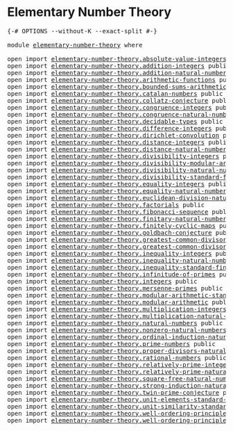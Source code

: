 # Elementary Number Theory

<pre class="Agda"><a id="37" class="Symbol">{-#</a> <a id="41" class="Keyword">OPTIONS</a> <a id="49" class="Pragma">--without-K</a> <a id="61" class="Pragma">--exact-split</a> <a id="75" class="Symbol">#-}</a>

<a id="80" class="Keyword">module</a> <a id="87" href="elementary-number-theory.html" class="Module">elementary-number-theory</a> <a id="112" class="Keyword">where</a>

<a id="119" class="Keyword">open</a> <a id="124" class="Keyword">import</a> <a id="131" href="elementary-number-theory.absolute-value-integers.html" class="Module">elementary-number-theory.absolute-value-integers</a> <a id="180" class="Keyword">public</a>
<a id="187" class="Keyword">open</a> <a id="192" class="Keyword">import</a> <a id="199" href="elementary-number-theory.addition-integers.html" class="Module">elementary-number-theory.addition-integers</a> <a id="242" class="Keyword">public</a>
<a id="249" class="Keyword">open</a> <a id="254" class="Keyword">import</a> <a id="261" href="elementary-number-theory.addition-natural-numbers.html" class="Module">elementary-number-theory.addition-natural-numbers</a> <a id="311" class="Keyword">public</a>
<a id="318" class="Keyword">open</a> <a id="323" class="Keyword">import</a> <a id="330" href="elementary-number-theory.arithmetic-functions.html" class="Module">elementary-number-theory.arithmetic-functions</a> <a id="376" class="Keyword">public</a>
<a id="383" class="Keyword">open</a> <a id="388" class="Keyword">import</a> <a id="395" href="elementary-number-theory.bounded-sums-arithmetic-functions.html" class="Module">elementary-number-theory.bounded-sums-arithmetic-functions</a> <a id="454" class="Keyword">public</a>
<a id="461" class="Keyword">open</a> <a id="466" class="Keyword">import</a> <a id="473" href="elementary-number-theory.catalan-numbers.html" class="Module">elementary-number-theory.catalan-numbers</a> <a id="514" class="Keyword">public</a>
<a id="521" class="Keyword">open</a> <a id="526" class="Keyword">import</a> <a id="533" href="elementary-number-theory.collatz-conjecture.html" class="Module">elementary-number-theory.collatz-conjecture</a> <a id="577" class="Keyword">public</a>
<a id="584" class="Keyword">open</a> <a id="589" class="Keyword">import</a> <a id="596" href="elementary-number-theory.congruence-integers.html" class="Module">elementary-number-theory.congruence-integers</a> <a id="641" class="Keyword">public</a>
<a id="648" class="Keyword">open</a> <a id="653" class="Keyword">import</a> <a id="660" href="elementary-number-theory.congruence-natural-numbers.html" class="Module">elementary-number-theory.congruence-natural-numbers</a> <a id="712" class="Keyword">public</a>
<a id="719" class="Keyword">open</a> <a id="724" class="Keyword">import</a> <a id="731" href="elementary-number-theory.decidable-types.html" class="Module">elementary-number-theory.decidable-types</a> <a id="772" class="Keyword">public</a>
<a id="779" class="Keyword">open</a> <a id="784" class="Keyword">import</a> <a id="791" href="elementary-number-theory.difference-integers.html" class="Module">elementary-number-theory.difference-integers</a> <a id="836" class="Keyword">public</a>
<a id="843" class="Keyword">open</a> <a id="848" class="Keyword">import</a> <a id="855" href="elementary-number-theory.dirichlet-convolution.html" class="Module">elementary-number-theory.dirichlet-convolution</a> <a id="902" class="Keyword">public</a>
<a id="909" class="Keyword">open</a> <a id="914" class="Keyword">import</a> <a id="921" href="elementary-number-theory.distance-integers.html" class="Module">elementary-number-theory.distance-integers</a> <a id="964" class="Keyword">public</a>
<a id="971" class="Keyword">open</a> <a id="976" class="Keyword">import</a> <a id="983" href="elementary-number-theory.distance-natural-numbers.html" class="Module">elementary-number-theory.distance-natural-numbers</a> <a id="1033" class="Keyword">public</a>
<a id="1040" class="Keyword">open</a> <a id="1045" class="Keyword">import</a> <a id="1052" href="elementary-number-theory.divisibility-integers.html" class="Module">elementary-number-theory.divisibility-integers</a> <a id="1099" class="Keyword">public</a>
<a id="1106" class="Keyword">open</a> <a id="1111" class="Keyword">import</a> <a id="1118" href="elementary-number-theory.divisibility-modular-arithmetic.html" class="Module">elementary-number-theory.divisibility-modular-arithmetic</a> <a id="1175" class="Keyword">public</a>
<a id="1182" class="Keyword">open</a> <a id="1187" class="Keyword">import</a> <a id="1194" href="elementary-number-theory.divisibility-natural-numbers.html" class="Module">elementary-number-theory.divisibility-natural-numbers</a> <a id="1248" class="Keyword">public</a>
<a id="1255" class="Keyword">open</a> <a id="1260" class="Keyword">import</a> <a id="1267" href="elementary-number-theory.divisibility-standard-finite-types.html" class="Module">elementary-number-theory.divisibility-standard-finite-types</a> <a id="1327" class="Keyword">public</a>
<a id="1334" class="Keyword">open</a> <a id="1339" class="Keyword">import</a> <a id="1346" href="elementary-number-theory.equality-integers.html" class="Module">elementary-number-theory.equality-integers</a> <a id="1389" class="Keyword">public</a>
<a id="1396" class="Keyword">open</a> <a id="1401" class="Keyword">import</a> <a id="1408" href="elementary-number-theory.equality-natural-numbers.html" class="Module">elementary-number-theory.equality-natural-numbers</a> <a id="1458" class="Keyword">public</a>
<a id="1465" class="Keyword">open</a> <a id="1470" class="Keyword">import</a> <a id="1477" href="elementary-number-theory.euclidean-division-natural-numbers.html" class="Module">elementary-number-theory.euclidean-division-natural-numbers</a> <a id="1537" class="Keyword">public</a>
<a id="1544" class="Keyword">open</a> <a id="1549" class="Keyword">import</a> <a id="1556" href="elementary-number-theory.factorials.html" class="Module">elementary-number-theory.factorials</a> <a id="1592" class="Keyword">public</a>
<a id="1599" class="Keyword">open</a> <a id="1604" class="Keyword">import</a> <a id="1611" href="elementary-number-theory.fibonacci-sequence.html" class="Module">elementary-number-theory.fibonacci-sequence</a> <a id="1655" class="Keyword">public</a>
<a id="1662" class="Keyword">open</a> <a id="1667" class="Keyword">import</a> <a id="1674" href="elementary-number-theory.finitary-natural-numbers.html" class="Module">elementary-number-theory.finitary-natural-numbers</a> <a id="1724" class="Keyword">public</a>
<a id="1731" class="Keyword">open</a> <a id="1736" class="Keyword">import</a> <a id="1743" href="elementary-number-theory.finitely-cyclic-maps.html" class="Module">elementary-number-theory.finitely-cyclic-maps</a> <a id="1789" class="Keyword">public</a>
<a id="1796" class="Keyword">open</a> <a id="1801" class="Keyword">import</a> <a id="1808" href="elementary-number-theory.goldbach-conjecture.html" class="Module">elementary-number-theory.goldbach-conjecture</a> <a id="1853" class="Keyword">public</a>
<a id="1860" class="Keyword">open</a> <a id="1865" class="Keyword">import</a> <a id="1872" href="elementary-number-theory.greatest-common-divisor-integers.html" class="Module">elementary-number-theory.greatest-common-divisor-integers</a> <a id="1930" class="Keyword">public</a>
<a id="1937" class="Keyword">open</a> <a id="1942" class="Keyword">import</a> <a id="1949" href="elementary-number-theory.greatest-common-divisor-natural-numbers.html" class="Module">elementary-number-theory.greatest-common-divisor-natural-numbers</a> <a id="2014" class="Keyword">public</a>
<a id="2021" class="Keyword">open</a> <a id="2026" class="Keyword">import</a> <a id="2033" href="elementary-number-theory.inequality-integers.html" class="Module">elementary-number-theory.inequality-integers</a> <a id="2078" class="Keyword">public</a>
<a id="2085" class="Keyword">open</a> <a id="2090" class="Keyword">import</a> <a id="2097" href="elementary-number-theory.inequality-natural-numbers.html" class="Module">elementary-number-theory.inequality-natural-numbers</a> <a id="2149" class="Keyword">public</a>
<a id="2156" class="Keyword">open</a> <a id="2161" class="Keyword">import</a> <a id="2168" href="elementary-number-theory.inequality-standard-finite-types.html" class="Module">elementary-number-theory.inequality-standard-finite-types</a> <a id="2226" class="Keyword">public</a>
<a id="2233" class="Keyword">open</a> <a id="2238" class="Keyword">import</a> <a id="2245" href="elementary-number-theory.infinitude-of-primes.html" class="Module">elementary-number-theory.infinitude-of-primes</a> <a id="2291" class="Keyword">public</a>
<a id="2298" class="Keyword">open</a> <a id="2303" class="Keyword">import</a> <a id="2310" href="elementary-number-theory.integers.html" class="Module">elementary-number-theory.integers</a> <a id="2344" class="Keyword">public</a>
<a id="2351" class="Keyword">open</a> <a id="2356" class="Keyword">import</a> <a id="2363" href="elementary-number-theory.mersenne-primes.html" class="Module">elementary-number-theory.mersenne-primes</a> <a id="2404" class="Keyword">public</a>
<a id="2411" class="Keyword">open</a> <a id="2416" class="Keyword">import</a> <a id="2423" href="elementary-number-theory.modular-arithmetic-standard-finite-types.html" class="Module">elementary-number-theory.modular-arithmetic-standard-finite-types</a> <a id="2489" class="Keyword">public</a>
<a id="2496" class="Keyword">open</a> <a id="2501" class="Keyword">import</a> <a id="2508" href="elementary-number-theory.modular-arithmetic.html" class="Module">elementary-number-theory.modular-arithmetic</a> <a id="2552" class="Keyword">public</a>
<a id="2559" class="Keyword">open</a> <a id="2564" class="Keyword">import</a> <a id="2571" href="elementary-number-theory.multiplication-integers.html" class="Module">elementary-number-theory.multiplication-integers</a> <a id="2620" class="Keyword">public</a>
<a id="2627" class="Keyword">open</a> <a id="2632" class="Keyword">import</a> <a id="2639" href="elementary-number-theory.multiplication-natural-numbers.html" class="Module">elementary-number-theory.multiplication-natural-numbers</a> <a id="2695" class="Keyword">public</a>
<a id="2702" class="Keyword">open</a> <a id="2707" class="Keyword">import</a> <a id="2714" href="elementary-number-theory.natural-numbers.html" class="Module">elementary-number-theory.natural-numbers</a> <a id="2755" class="Keyword">public</a>
<a id="2762" class="Keyword">open</a> <a id="2767" class="Keyword">import</a> <a id="2774" href="elementary-number-theory.nonzero-natural-numbers.html" class="Module">elementary-number-theory.nonzero-natural-numbers</a> <a id="2823" class="Keyword">public</a>
<a id="2830" class="Keyword">open</a> <a id="2835" class="Keyword">import</a> <a id="2842" href="elementary-number-theory.ordinal-induction-natural-numbers.html" class="Module">elementary-number-theory.ordinal-induction-natural-numbers</a> <a id="2901" class="Keyword">public</a>
<a id="2908" class="Keyword">open</a> <a id="2913" class="Keyword">import</a> <a id="2920" href="elementary-number-theory.prime-numbers.html" class="Module">elementary-number-theory.prime-numbers</a> <a id="2959" class="Keyword">public</a>
<a id="2966" class="Keyword">open</a> <a id="2971" class="Keyword">import</a> <a id="2978" href="elementary-number-theory.proper-divisors-natural-numbers.html" class="Module">elementary-number-theory.proper-divisors-natural-numbers</a> <a id="3035" class="Keyword">public</a>
<a id="3042" class="Keyword">open</a> <a id="3047" class="Keyword">import</a> <a id="3054" href="elementary-number-theory.rational-numbers.html" class="Module">elementary-number-theory.rational-numbers</a> <a id="3096" class="Keyword">public</a>
<a id="3103" class="Keyword">open</a> <a id="3108" class="Keyword">import</a> <a id="3115" href="elementary-number-theory.relatively-prime-integers.html" class="Module">elementary-number-theory.relatively-prime-integers</a> <a id="3166" class="Keyword">public</a>
<a id="3173" class="Keyword">open</a> <a id="3178" class="Keyword">import</a> <a id="3185" href="elementary-number-theory.relatively-prime-natural-numbers.html" class="Module">elementary-number-theory.relatively-prime-natural-numbers</a> <a id="3243" class="Keyword">public</a>
<a id="3250" class="Keyword">open</a> <a id="3255" class="Keyword">import</a> <a id="3262" href="elementary-number-theory.square-free-natural-numbers.html" class="Module">elementary-number-theory.square-free-natural-numbers</a> <a id="3315" class="Keyword">public</a>
<a id="3322" class="Keyword">open</a> <a id="3327" class="Keyword">import</a> <a id="3334" href="elementary-number-theory.strong-induction-natural-numbers.html" class="Module">elementary-number-theory.strong-induction-natural-numbers</a> <a id="3392" class="Keyword">public</a>
<a id="3399" class="Keyword">open</a> <a id="3404" class="Keyword">import</a> <a id="3411" href="elementary-number-theory.twin-prime-conjecture.html" class="Module">elementary-number-theory.twin-prime-conjecture</a> <a id="3458" class="Keyword">public</a>
<a id="3465" class="Keyword">open</a> <a id="3470" class="Keyword">import</a> <a id="3477" href="elementary-number-theory.unit-elements-standard-finite-types.html" class="Module">elementary-number-theory.unit-elements-standard-finite-types</a> <a id="3538" class="Keyword">public</a>
<a id="3545" class="Keyword">open</a> <a id="3550" class="Keyword">import</a> <a id="3557" href="elementary-number-theory.unit-similarity-standard-finite-types.html" class="Module">elementary-number-theory.unit-similarity-standard-finite-types</a> <a id="3620" class="Keyword">public</a>
<a id="3627" class="Keyword">open</a> <a id="3632" class="Keyword">import</a> <a id="3639" href="elementary-number-theory.well-ordering-principle-natural-numbers.html" class="Module">elementary-number-theory.well-ordering-principle-natural-numbers</a> <a id="3704" class="Keyword">public</a>
<a id="3711" class="Keyword">open</a> <a id="3716" class="Keyword">import</a> <a id="3723" href="elementary-number-theory.well-ordering-principle-standard-finite-types.html" class="Module">elementary-number-theory.well-ordering-principle-standard-finite-types</a> <a id="3794" class="Keyword">public</a>
</pre>